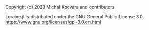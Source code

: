 Copyright (c) 2023 Michal Kocvara and contributors

Loraine.jl is distributed under the GNU General Public License 3.0.
https://www.gnu.org/licenses/gpl-3.0.en.html
